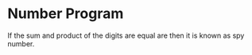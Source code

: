 # Number Program

If the sum and product of the digits are equal are then it is known as spy number.
